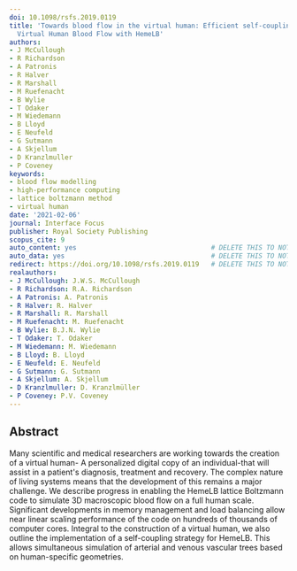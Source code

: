```yaml
---
doi: 10.1098/rsfs.2019.0119
title: 'Towards blood flow in the virtual human: Efficient self-coupling of HemeLB:
  Virtual Human Blood Flow with HemeLB'
authors:
- J McCullough
- R Richardson
- A Patronis
- R Halver
- R Marshall
- M Ruefenacht
- B Wylie
- T Odaker
- M Wiedemann
- B Lloyd
- E Neufeld
- G Sutmann
- A Skjellum
- D Kranzlmuller
- P Coveney
keywords:
- blood flow modelling
- high-performance computing
- lattice boltzmann method
- virtual human
date: '2021-02-06'
journal: Interface Focus
publisher: Royal Society Publishing
scopus_cite: 9
auto_content: yes                                  # DELETE THIS TO NOT AUTO GENERATE CONTENT
auto_data: yes                                     # DELETE THIS TO NOT AUTO GENERATE METADATA
redirect: https://doi.org/10.1098/rsfs.2019.0119   # DELETE THIS TO NOT REDIRECT
realauthors:
- J McCullough: J.W.S. McCullough
- R Richardson: R.A. Richardson
- A Patronis: A. Patronis
- R Halver: R. Halver
- R Marshall: R. Marshall
- M Ruefenacht: M. Ruefenacht
- B Wylie: B.J.N. Wylie
- T Odaker: T. Odaker
- M Wiedemann: M. Wiedemann
- B Lloyd: B. Lloyd
- E Neufeld: E. Neufeld
- G Sutmann: G. Sutmann
- A Skjellum: A. Skjellum
- D Kranzlmuller: D. Kranzlmüller
- P Coveney: P.V. Coveney
---
```



## Abstract
Many scientific and medical researchers are working towards the creation of a virtual human- A personalized digital copy of an individual-that will assist in a patient's diagnosis, treatment and recovery. The complex nature of living systems means that the development of this remains a major challenge. We describe progress in enabling the HemeLB lattice Boltzmann code to simulate 3D macroscopic blood flow on a full human scale. Significant developments in memory management and load balancing allow near linear scaling performance of the code on hundreds of thousands of computer cores. Integral to the construction of a virtual human, we also outline the implementation of a self-coupling strategy for HemeLB. This allows simultaneous simulation of arterial and venous vascular trees based on human-specific geometries.
